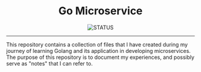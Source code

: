 <h1 align="center">Go Microservice</h1>

<div align="center">

![STATUS](https://img.shields.io/badge/status-active-brightgreen?style=for-the-badge) 

</div>

---

This repository contains a collection of files that I have created during my journey of learning Golang and its application in developing microservices. The purpose of this repository is to document my experiences, and possibly serve as "notes" that I can refer to.